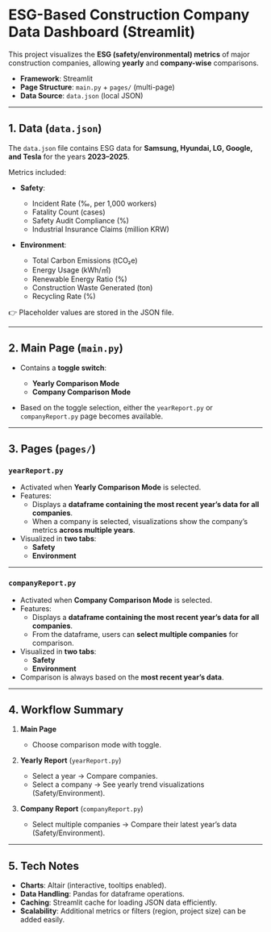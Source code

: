 # ESG-Based Construction Company Data Dashboard (Streamlit)

This project visualizes the **ESG (safety/environmental) metrics** of major construction companies, allowing **yearly** and **company-wise** comparisons.  

- **Framework**: Streamlit  
- **Page Structure**: `main.py` + `pages/` (multi-page)  
- **Data Source**: `data.json` (local JSON)  

---

## 1. Data (`data.json`)

The `data.json` file contains ESG data for **Samsung, Hyundai, LG, Google, and Tesla** for the years **2023–2025**.  

Metrics included:  
- **Safety**:  
  - Incident Rate (‰, per 1,000 workers)  
  - Fatality Count (cases)  
  - Safety Audit Compliance (%)  
  - Industrial Insurance Claims (million KRW)  

- **Environment**:  
  - Total Carbon Emissions (tCO₂e)  
  - Energy Usage (kWh/㎡)  
  - Renewable Energy Ratio (%)  
  - Construction Waste Generated (ton)  
  - Recycling Rate (%)  

👉 Placeholder values are stored in the JSON file.  

---

## 2. Main Page (`main.py`)

- Contains a **toggle switch**:  
  - **Yearly Comparison Mode**  
  - **Company Comparison Mode**  

- Based on the toggle selection, either the `yearReport.py` or `companyReport.py` page becomes available.  

---

## 3. Pages (`pages/`)

### `yearReport.py`  
- Activated when **Yearly Comparison Mode** is selected.  
- Features:  
  - Displays a **dataframe containing the most recent year’s data for all companies**.  
  - When a company is selected, visualizations show the company’s metrics **across multiple years**.  
- Visualized in **two tabs**:  
  - **Safety**  
  - **Environment**  

---

### `companyReport.py`  
- Activated when **Company Comparison Mode** is selected.  
- Features:  
  - Displays a **dataframe containing the most recent year’s data for all companies**.  
  - From the dataframe, users can **select multiple companies** for comparison.  
- Visualized in **two tabs**:  
  - **Safety**  
  - **Environment**  
- Comparison is always based on the **most recent year’s data**.  

---

## 4. Workflow Summary

1. **Main Page**  
   - Choose comparison mode with toggle.  

2. **Yearly Report** (`yearReport.py`)  
   - Select a year → Compare companies.  
   - Select a company → See yearly trend visualizations (Safety/Environment).  

3. **Company Report** (`companyReport.py`)  
   - Select multiple companies → Compare their latest year’s data (Safety/Environment).  

---

## 5. Tech Notes

- **Charts**: Altair (interactive, tooltips enabled).  
- **Data Handling**: Pandas for dataframe operations.  
- **Caching**: Streamlit cache for loading JSON data efficiently.  
- **Scalability**: Additional metrics or filters (region, project size) can be added easily.  